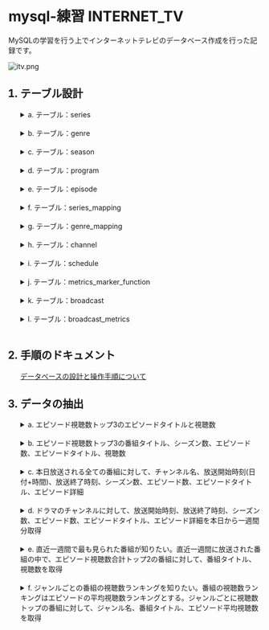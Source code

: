 <!-- # mysql-exercises INTERNET_TV -->
# mysql-練習 INTERNET_TV

MySQLの学習を行う上でインターネットテレビのデータベース作成を行った記録です。

![itv.png](https://gyazo.com/ce5493d717bb65ed0c989b4f020549eb.png)


<ol>

## <li>テーブル設計</li>

<details>
  <summary>a. テーブル：series</summary>

  <text><br>


|カラム名             |データ型        |NULL|キー      |初期値  |AUTO INCREMENT|
|:-:                  |:-:             |:-: |:-:       |:-:     |:-:           |
|series_id            |INT             |    |PRIMARY   |        |YES           |
|created_at           |DATETIME        |    |          |        |              |
|series_name          |VARCHAR(255)    |    |          |        |              |


  <br></text>

</details>
<br><details>
  <summary>b. テーブル：genre</summary>

  <text><br>


|カラム名             |データ型        |NULL|キー      |初期値  |AUTO INCREMENT|
|:-:                  |:-:             |:-: |:-:       |:-:     |:-:           |
|genre_id             |INT             |    |PRIMARY   |        |YES           |
|created_at           |DATETIME        |    |          |        |              |
|genre_name           |VARCHAR(255)    |    |          |        |              |


  <br></text>

</details>
<br><details>
  <summary>c. テーブル：season</summary>

  <text><br>


|カラム名             |データ型        |NULL|キー      |初期値  |AUTO INCREMENT|
|:-:                  |:-:             |:-: |:-:       |:-:     |:-:           |
|season_id            |INT             |    |PRIMARY   |        |YES           |
|created_at           |DATETIME        |    |          |        |              |
|season_name          |VARCHAR(255)    |    |          |        |              |


  <br></text>

</details>
<br><details>
  <summary>d. テーブル：program</summary>

  <text><br>


|カラム名             |データ型        |NULL|キー      |初期値  |AUTO INCREMENT|
|:-:                  |:-:             |:-: |:-:       |:-:     |:-:           |
|program_id           |INT             |    |PRIMARY   |        |YES           |
|created_at           |DATETIME        |    |          |        |              |
|program_title        |VARCHAR(255)    |    |          |        |              |
|description          |TEXT            |    |          |        |              |
|season_id            |INT             |    |          |        |              |
|main_genre_id        |INT             |    |          |        |              |

- 外部キー制約：season_id に対して season(season_id)、main_genre_id に対して genre(genre_id) から設定


  <br></text>

</details>
<br><details>
  <summary>e. テーブル：episode</summary>

  <text><br>


|カラム名             |データ型        |NULL|キー      |初期値  |AUTO INCREMENT|
|:-:                  |:-:             |:-: |:-:       |:-:     |:-:           |
|episode_id           |INT             |    |PRIMARY   |        |YES           |
|created_at           |DATETIME        |    |          |        |              |
|episode_title        |VARCHAR(255)    |    |          |        |              |
|description          |TEXT            |    |          |        |              |
|playtime             |INT             |    |          |        |              |
|on_air               |DATETIME        |    |          |        |              |
|views                |BIGINT          |    |          |0       |              |
|program_id           |INT             |    |          |        |              |

- 外部キー制約：program_id に対して program(program_id) から設定


  <br></text>

</details>
<br><details>
  <summary>f. テーブル：series_mapping</summary>

  <text><br>


|カラム名             |データ型        |NULL|キー      |初期値  |AUTO INCREMENT|
|:-:                  |:-:             |:-: |:-:       |:-:     |:-:           |
|series_mapping_id    |INT             |    |PRIMARY   |        |YES           |
|created_at           |DATETIME        |    |          |        |              |
|program_id           |INT             |    |          |        |              |
|series_id            |INT             |    |          |        |              |

- 外部キー制約：program_id に対して program(program_id)、series_id に対して series(series_id) から設定


  <br></text>

</details>
<br><details>
  <summary>g. テーブル：genre_mapping</summary>

  <text><br>


|カラム名             |データ型        |NULL|キー      |初期値  |AUTO INCREMENT|
|:-:                  |:-:             |:-: |:-:       |:-:     |:-:           |
|genre_mapping_id     |INT             |    |PRIMARY   |        |YES           |
|created_at           |DATETIME        |    |          |        |              |
|program_id           |INT             |    |          |        |              |
|genre_id             |INT             |    |          |        |              |

- 外部キー制約：program_id

 に対して program(program_id)、genre_id に対して genre(genre_id) から設定


  <br></text>

</details>
<br><details>
  <summary>h. テーブル：channel</summary>

  <text><br>


|カラム名             |データ型        |NULL|キー      |初期値  |AUTO INCREMENT|
|:-:                  |:-:             |:-: |:-:       |:-:     |:-:           |
|channel_id           |INT             |    |PRIMARY   |        |YES           |
|created_at           |DATETIME        |    |          |        |              |
|channel_name         |VARCHAR(255)    |    |          |        |              |


  <br></text>

</details>
<br><details>
  <summary>i. テーブル：schedule</summary>

  <text><br>


|カラム名             |データ型        |NULL|キー      |初期値  |AUTO INCREMENT|
|:-:                  |:-:             |:-: |:-:       |:-:     |:-:           |
|schedule_id          |INT             |    |PRIMARY   |        |YES           |
|created_at           |DATETIME        |    |          |        |              |
|channel_id           |INT             |    |          |        |              |
|start_time           |DATETIME        |    |          |        |              |
|end_time             |DATETIME        |    |          |        |              |

- 外部キー制約：channel_id に対して channel(channel_id) から設定


  <br></text>

</details>
<br><details>
  <summary>j. テーブル：metrics_marker_function</summary>

  <text><br>


|カラム名             |データ型        |NULL|キー      |初期値  |AUTO INCREMENT|
|:-:                  |:-:             |:-: |:-:       |:-:     |:-:           |
|metrics_marker_function_id|INT        |    |PRIMARY   |        |YES           |
|created_at           |DATETIME        |    |          |        |              |
|function_name        |VARCHAR(255)    |    |          |        |              |
|function_content     |TEXT            |    |          |        |              |


  <br></text>

</details>
<br><details>
  <summary>k. テーブル：broadcast</summary>

  <text><br>


|カラム名             |データ型        |NULL|キー      |初期値  |AUTO INCREMENT|
|:-:                  |:-:             |:-: |:-:       |:-:     |:-:           |
|broadcast_id         |INT             |    |PRIMARY   |        |YES           |
|created_at           |DATETIME        |    |          |        |              |
|episode_id           |INT             |    |          |        |              |
|schedule_id          |INT             |    |          |        |              |

- 外部キー制約：episode_id に対して episode(episode_id)、schedule_id に対して schedule(schedule_id) から設定


  <br></text>

</details>
<br><details>
  <summary>l. テーブル：broadcast_metrics</summary>

  <text><br>


|カラム名             |データ型        |NULL|キー      |初期値  |AUTO INCREMENT|
|:-:                  |:-:             |:-: |:-:       |:-:     |:-:           |
|broadcast_metrics_id |INT             |    |PRIMARY   |        |YES           |
|created_at           |DATETIME        |    |          |        |              |
|broadcast_id         |INT             |    |          |        |              |
|metrics_marker_function_id|INT        |    |          |        |              |

- 外部キー制約：broadcast_id に対して broadcast(broadcast_id)、metrics_marker_function_id に対して metrics_marker_function(metrics_marker_function_id) から設定


  <br></text>

</details>
<br>


## <li>手順のドキュメント</li>

[データベースの設計と操作手順について](./data_add_doc.md)

## <li>データの抽出</li>


<details>
  <summary>a. エピソード視聴数トップ3のエピソードタイトルと視聴数</summary>

  <text><br>

```sql
SELECT e.episode_title, e.views
  FROM episode e
 ORDER BY e.views DESC
 LIMIT 3
;
```

  <br></text>

</details>
<br>
<details>
  <summary>b. エピソード視聴数トップ3の番組タイトル、シーズン数、エピソード数、エピソードタイトル、視聴数</summary>

  <text><br>

```sql
SELECT p.program_title
     , COUNT(DISTINCT p.season_id) as seasons
     , COUNT(e.episode_id) as episodes
     , e.episode_title
     , e.views
  FROM program p
 INNER JOIN episode e ON e.program_id = p.program_id
 GROUP BY p.program_id, e.episode_title, e.views
 ORDER BY e.views DESC
 LIMIT 3
;
```

  <br></text>

</details>
<br>
<details>
  <summary>c. 本日放送される全ての番組に対して、チャンネル名、放送開始時刻(日付+時間)、放送終了時刻、シーズン数、エピソード数、エピソードタイトル、エピソード詳細</summary>

  <text><br>

```sql
SELECT ch.channel_name
     , s.start_time
     , s.end_time
     , COUNT(DISTINCT p.season_id) as seasons
     , COUNT(e.episode_id) as episodes
     , e.episode_title
     , e.description
  FROM channel ch
 INNER JOIN schedule s ON s.channel_id = ch.channel_id
 INNER JOIN broadcast b ON b.schedule_id = s.schedule_id
 INNER JOIN episode e ON e.episode_id = b.episode_id
 INNER JOIN program p ON p.program_id = e.program_id
 WHERE DATE(s.start_time) = CURDATE()
 GROUP BY ch.channel_name
        , s.start_time
        , s.end_time
        , e.episode_title
        , e.description
;
```

  <br></text>

</details>
<br>
<details>
  <summary>d. ドラマのチャンネルに対して、放送開始時刻、放送終了時刻、シーズン数、エピソード数、エピソードタイトル、エピソード詳細を本日から一週間分取得</summary>

  <text><br>

```sql
SELECT s.start_time, s.end_time, COUNT(DISTINCT p.season_id) as seasons, COUNT(e.episode_id) as episodes, e.episode_title, e.description
FROM channel ch
INNER JOIN schedule s ON s.channel_id = ch.channel_id
INNER JOIN broadcast b ON b.schedule_id = s.schedule_id
INNER JOIN episode e ON e.episode_id = b.episode_id
INNER JOIN program p ON p.program_id = e.program_id
WHERE ch.channel_name = 'Drama' AND s.start_time BETWEEN CURDATE() AND DATE_ADD(CURDATE(), INTERVAL 7 DAY)
GROUP BY s.start_time, s.end_time, e.episode_title, e.description;
```

  <br></text>

</details>
<br>
<details>
  <summary>e. 直近一週間で最も見られた番組が知りたい。直近一週間に放送された番組の中で、エピソード視聴数合計トップ2の番組に対して、番組タイトル、視聴数を取得</summary>

  <text><br>

```sql
SELECT p.program_title, SUM(e.views) as total_views
FROM program p
INNER JOIN episode e ON e.program_id = p.program_id
WHERE e.on_air BETWEEN DATE_SUB(CURDATE(), INTERVAL 7 DAY) AND CURDATE()
GROUP BY p.program_title
ORDER BY total_views DESC
LIMIT 2;
```

  <br></text>

</details>
<br>
<details>
  <summary>f. ジャンルごとの番組の視聴数ランキングを知りたい。番組の視聴数ランキングはエピソードの平均視聴数ランキングとする。ジャンルごとに視聴数トップの番組に対して、ジャンル名、番組タイトル、エピソード平均視聴数を取得</summary>

  <text><br>

```sql
SELECT g.genre_name, p.program_title, AVG(e.views) as avg_views
FROM genre g
INNER JOIN genre_mapping gm ON gm.genre_id = g.genre_id
INNER JOIN program p ON p.program_id = gm.program_id
INNER JOIN episode e ON e.program_id = p.program_id
GROUP BY g.genre_name, p.program_title
ORDER BY avg_views DESC;
```

  <br></text>

</details>
<br>


<ol>